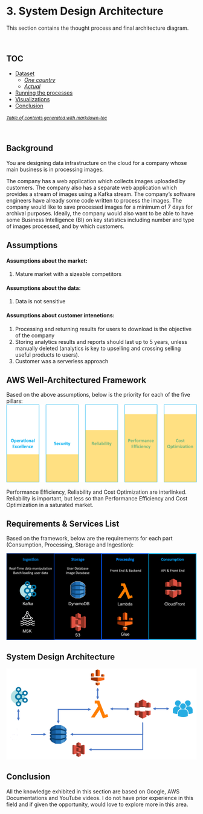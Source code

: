 # 3. System Design Architecture
This section contains the thought process and final architecture diagram.

<br>

## TOC
- [Dataset](#dataset)
  * [_One country_](#-one-country-)
  * [_Actual_](#-actual-)
- [Running the processes](#running-the-processes)
- [Visualizations](#visualizations)
- [Conclusion](#conclusion)

<small><i><a href='http://ecotrust-canada.github.io/markdown-toc/'>Table of contents generated with markdown-toc</a></i></small>

<br>

## Background
You are designing data infrastructure on the cloud for a company whose main business is in processing images. 

The company has a web application which collects images uploaded by customers. The company also has a separate web application which provides a stream of images using a Kafka stream. The company’s software engineers have already some code written to process the images. The company  would like to save processed images for a minimum of 7 days for archival purposes. Ideally, the company would also want to be able to have some Business Intelligence (BI) on key statistics including number and type of images processed, and by which customers.


## Assumptions
#### Assumptions about the market:
1. Mature market with a sizeable competitors

#### Assumptions about the data:
1. Data is not sensitive

#### Assumptions about customer intenetions:
1. Processing and returning results for users to download is the objective of the company
2. Storing analytics results and reports should last up to 5 years, unless manually deleted (analytics is key to upselling and crossing selling useful products to users).
3. Customer was a serverless approach


## AWS Well-Architectured Framework
Based on the above assumptions, below is the priority for each of the five pillars:
![](aws_framework.png)

Performance Efficiency, Reliability and Cost Optimization are interlinked. Reliability is important, but less so than Performance Efficiency and Cost Optimization in a saturated market. 


## Requirements & Services List
Based on the framework, below are the requirements for each part (Consumption, Processing, Storage and Ingestion):

![](svc_req.png)

## System Design Architecture
![](sda.png)

## Conclusion
All the knowledge exhibited in this section are based on Google, AWS Documentations and YouTube videos. I do not have prior experience in this field and if given the opportunity, would love to explore more in this area.
